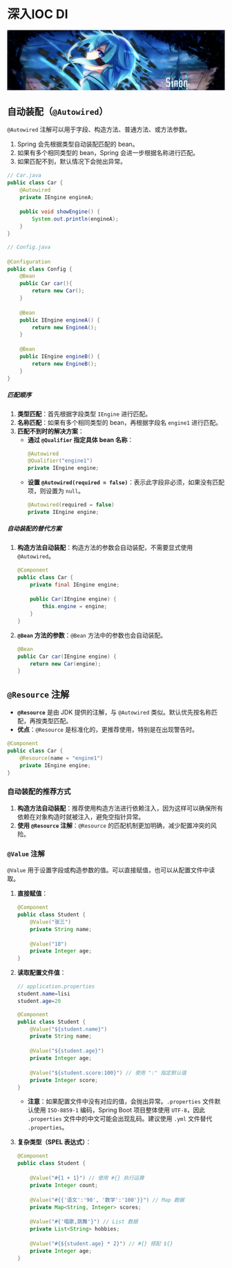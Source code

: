 # 深入IOC DI
![gmzr](../Source/img/sinon_1.png)
## 自动装配（`@Autowired`）
`@Autowired` 注解可以用于字段、构造方法、普通方法、或方法参数。
1. Spring 会先根据类型自动装配匹配的 bean。
2. 如果有多个相同类型的 bean，Spring 会进一步根据名称进行匹配。
3. 如果匹配不到，默认情况下会抛出异常。
```java
// Car.java  
public class Car {  
    @Autowired  
    private IEngine engineA;  
  
    public void showEngine() {  
        System.out.println(engineA);  
    }  
}
```

```java
// Config.java  
  
@Configuration  
public class Config {  
    @Bean  
    public Car car(){  
        return new Car();  
    }  
  
    @Bean  
    public IEngine engineA() {  
        return new EngineA();  
    }  
  
    @Bean  
    public IEngine engineB() {  
        return new EngineB();  
    }  
}
```

##### 匹配顺序
1. **类型匹配**：首先根据字段类型 `IEngine` 进行匹配。
2. **名称匹配**：如果有多个相同类型的 bean，再根据字段名 `engine1` 进行匹配。
3. **匹配不到时的解决方案**：
   - **通过 `@Qualifier` 指定具体 bean 名称**：
     ```java
     @Autowired
     @Qualifier("engine1")
     private IEngine engine;
     ```
   - **设置 `@Autowired(required = false)`**：表示此字段非必须，如果没有匹配项，则设置为 `null`。
     ```java
     @Autowired(required = false)
     private IEngine engine;
     ```

##### 自动装配的替代方案
1. **构造方法自动装配**：构造方法的参数会自动装配，不需要显式使用 `@Autowired`。
   ```java
   @Component
   public class Car {
       private final IEngine engine;

       public Car(IEngine engine) {
           this.engine = engine;
       }
   }
   ```
2. **`@Bean` 方法的参数**：`@Bean` 方法中的参数也会自动装配。
   ```java
   @Bean
   public Car car(IEngine engine) {
       return new Car(engine);
   }
   ```

## `@Resource` 注解
- **`@Resource`** 是由 JDK 提供的注解，与 `@Autowired` 类似。默认优先按名称匹配，再按类型匹配。
- **优点**：`@Resource` 是标准化的，更推荐使用，特别是在出现警告时。

```java
@Component
public class Car {
    @Resource(name = "engine1")
    private IEngine engine;
}
```

### 自动装配的推荐方式
1. **构造方法自动装配**：推荐使用构造方法进行依赖注入，因为这样可以确保所有依赖在对象构造时就被注入，避免空指针异常。
2. **使用 `@Resource` 注解**：`@Resource` 的匹配机制更加明确，减少配置冲突的风险。

### `@Value` 注解
`@Value` 用于设置字段或构造参数的值。可以直接赋值，也可以从配置文件中读取。

1. **直接赋值**：
   ```java
   @Component
   public class Student {
       @Value("张三")
       private String name;

       @Value("18")
       private Integer age;
   }
   ```

2. **读取配置文件值**：
   ```java
   // application.properties
   student.name=lisi
   student.age=20
   ```

   ```java
   @Component
   public class Student {
       @Value("${student.name}")
       private String name;

       @Value("${student.age}")
       private Integer age;

       @Value("${student.score:100}") // 使用 ":" 指定默认值
       private Integer score;
   }
   ```

   - **注意**：如果配置文件中没有对应的值，会抛出异常。`.properties` 文件默认使用 `ISO-8859-1` 编码，Spring Boot 项目整体使用 `UTF-8`，因此 `.properties` 文件中的中文可能会出现乱码。建议使用 `.yml` 文件替代 `.properties`。

3. **复杂类型（SPEL 表达式）**：
   ```java
   @Component
   public class Student {

       @Value("#{1 + 1}") // 使用 #{} 执行运算
       private Integer count;

       @Value("#{{'语文':'90', '数学':'100'}}") // Map 数据
       private Map<String, Integer> scores;

       @Value("#{'唱歌,跳舞'}") // List 数据
       private List<String> hobbies;

       @Value("#{${student.age} * 2}") // #{} 搭配 ${}
       private Integer age;
   }
   ```
